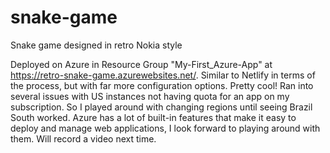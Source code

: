 # snake-game

Snake game designed in retro Nokia style

Deployed on Azure in Resource Group "My-First_Azure-App" at https://retro-snake-game.azurewebsites.net/.
Similar to Netlify in terms of the process, but with far more configuration options. Pretty cool!
Ran into several issues with US instances not having quota for an app on my subscription. So I played around with changing regions until seeing Brazil South worked.
Azure has a lot of built-in features that make it easy to deploy and manage web applications, I look forward to playing around with them.
Will record a video next time.
